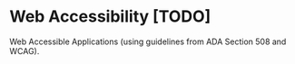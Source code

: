 # Web Accessibility \[TODO\]

Web Accessible Applications \(using guidelines from ADA Section 508 and WCAG\).

